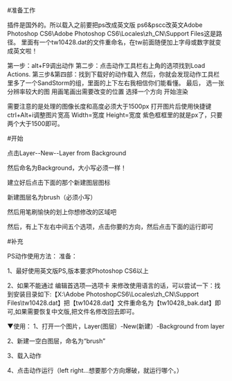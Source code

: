 #准备工作

插件是国外的。所以载入之前要把ps改成英文版
ps6&pscc改英文Adobe Photoshop CS6\Adobe Photoshop CS6\Locales\zh_CN\Support Files这是路径。
里面有一个tw10428.dat的文件重命名，在tw前面随便加上字母或数字就变成英文啦！



第一步：alt+F9调出动作
第二步：点击动作工具栏右上角的选项找到Load Actions.
第三步&第四部：找到下载好的动作载入 然后，你就会发现动作工具栏里多了一个SandStorm的组，里面的上下左右我相信你们能看懂。
最后，
选一张分辨率较大的图
用画笔画出需要改变的位置
选择一个方向 
开始渲染


需要注意的是处理的图像长度和高度必须大于1500px
打开图片后使用快捷键ctrl+Alt+i调整图片宽高
Width=宽度
Height=宽度
紫色框框里的就是px了，只要两个大于1500即可。

#开始

点击Layer--New--Layer from Background

然后命名为Background，大小写必须一样！

建立好后点击下面的那个新建图层图标

新建图层名为brush（必须小写）

然后用笔刷愉快的划上你想修改的区域吧

然后，有上下左右中间五个选项，点击你要的方向，然后点击下面的运行即可


#补充

PS动作使用方法：
准备：

1、最好使用英文版PS,版本要求Photoshop CS6以上

2、如果不能通过  编辑首选项—选项卡 来修改使用语言的话，可以尝试一下：找到安装目录如下:【X:\Adobe PhotoshopCS6\Locales\zh_CN\Support Files\tw10428.dat】把【tw10428.dat】文件重命名为【tw10428_bak.dat】即可,如果需要恢复中文版,把文件名修改回去即可。

▼使用：
1、打开一个图片，Layer(图层）-New(新建）-Background from layer

2、新建一空白图层，命名为“brush”

3、载入动作

4、点击动作运行（left right...想要那个方向爆破，就运行哪个。）


